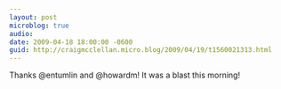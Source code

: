 ```yaml
---
layout: post
microblog: true
audio: 
date: 2009-04-18 18:00:00 -0600
guid: http://craigmcclellan.micro.blog/2009/04/19/t1560021313.html
---
```

Thanks @entumlin and @howardm! It was a blast this morning!
